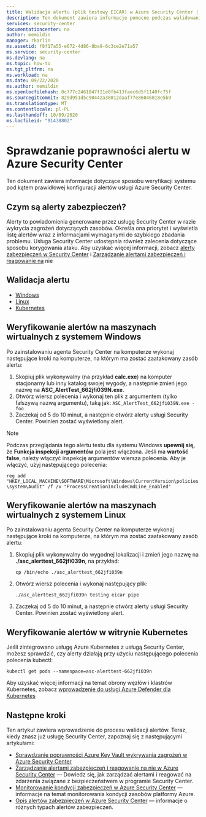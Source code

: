```yaml
---
title: Walidacja alertu (plik testowy EICAR) w Azure Security Center | Microsoft Docs
description: Ten dokument zawiera informacje pomocne podczas walidowania alertów zabezpieczeń w usłudze Azure Security Center.
services: security-center
documentationcenter: na
author: memildin
manager: rkarlin
ms.assetid: f8f17a55-e672-4d86-8ba9-6c3ce2e71a57
ms.service: security-center
ms.devlang: na
ms.topic: how-to
ms.tgt_pltfrm: na
ms.workload: na
ms.date: 09/22/2020
ms.author: memildin
ms.openlocfilehash: 0c777c2461047f21e8fb413faec6d5f1140fc75f
ms.sourcegitcommit: 829d951d5c90442a38012daaf77e86046018e5b9
ms.translationtype: MT
ms.contentlocale: pl-PL
ms.lasthandoff: 10/09/2020
ms.locfileid: "91438802"
---
```

# <a name="alert-validation-in-azure-security-center"></a>Sprawdzanie poprawności alertu w Azure Security Center
Ten dokument zawiera informacje dotyczące sposobu weryfikacji systemu pod kątem prawidłowej konfiguracji alertów usługi Azure Security Center.

## <a name="what-are-security-alerts"></a>Czym są alerty zabezpieczeń?
Alerty to powiadomienia generowane przez usługę Security Center w razie wykrycia zagrożeń dotyczących zasobów. Określa ona priorytet i wyświetla listę alertów wraz z informacjami wymaganymi do szybkiego zbadania problemu. Usługa Security Center udostępnia również zalecenia dotyczące sposobu korygowania ataku.
Aby uzyskać więcej informacji, zobacz [alerty zabezpieczeń w Security Center](security-center-alerts-overview.md) i [Zarządzanie alertami zabezpieczeń i reagowanie na](security-center-managing-and-responding-alerts.md) nie

## <a name="alert-validation"></a>Walidacja alertu

* [Windows](#validate-windows)
* [Linux](#validate-linux)
* [Kubernetes](#validate-kubernetes)

## <a name="validate-alerts-on-windows-vms"></a>Weryfikowanie alertów na maszynach wirtualnych z systemem Windows <a name="validate-windows"></a>

Po zainstalowaniu agenta Security Center na komputerze wykonaj następujące kroki na komputerze, na którym ma zostać zaatakowany zasób alertu:

1. Skopiuj plik wykonywalny (na przykład **calc.exe**) na komputer stacjonarny lub inny katalog swojej wygody, a następnie zmień jego nazwę na **ASC_AlertTest_662jfi039N.exe**.
1. Otwórz wiersz polecenia i wykonaj ten plik z argumentem (tylko fałszywą nazwą argumentu), taką jak: ```ASC_AlertTest_662jfi039N.exe -foo```
1. Zaczekaj od 5 do 10 minut, a następnie otwórz alerty usługi Security Center. Powinien zostać wyświetlony alert.

> [!NOTE]
> Podczas przeglądania tego alertu testu dla systemu Windows **upewnij się,** że **Funkcja inspekcji argumentów** pola jest włączona. Jeśli ma **wartość false**, należy włączyć inspekcję argumentów wiersza polecenia. Aby je włączyć, użyj następującego polecenia:
>
>```reg add "HKEY_LOCAL_MACHINE\SOFTWARE\Microsoft\Windows\CurrentVersion\policies\system\Audit" /f /v "ProcessCreationIncludeCmdLine_Enabled"```

## <a name="validate-alerts-on-linux-vms"></a>Weryfikowanie alertów na maszynach wirtualnych z systemem Linux <a name="validate-linux"></a>

Po zainstalowaniu agenta Security Center na komputerze wykonaj następujące kroki na komputerze, na którym ma zostać zaatakowany zasób alertu:
1. Skopiuj plik wykonywalny do wygodnej lokalizacji i zmień jego nazwę na **./asc_alerttest_662jfi039n**, na przykład:

    ```cp /bin/echo ./asc_alerttest_662jfi039n```

1. Otwórz wiersz polecenia i wykonaj następujący plik:

    ```./asc_alerttest_662jfi039n testing eicar pipe```

1. Zaczekaj od 5 do 10 minut, a następnie otwórz alerty usługi Security Center. Powinien zostać wyświetlony alert.


## <a name="validate-alerts-on-kubernetes"></a>Weryfikowanie alertów w witrynie Kubernetes <a name="validate-kubernetes"></a>

Jeśli zintegrowano usługę Azure Kubernetes z usługą Security Center, możesz sprawdzić, czy alerty działają przy użyciu następującego polecenia polecenia kubectl:

```kubectl get pods --namespace=asc-alerttest-662jfi039n```

Aby uzyskać więcej informacji na temat obrony węzłów i klastrów Kubernetes, zobacz [wprowadzenie do usługi Azure Defender dla Kubernetes](defender-for-kubernetes-introduction.md)

## <a name="next-steps"></a>Następne kroki
Ten artykuł zawiera wprowadzenie do procesu walidacji alertów. Teraz, kiedy znasz już usługę Security Center, zapoznaj się z następującymi artykułami:

* [Sprawdzanie poprawności Azure Key Vault wykrywania zagrożeń w Azure Security Center](https://techcommunity.microsoft.com/t5/azure-security-center/validating-azure-key-vault-threat-detection-in-azure-security/ba-p/1220336)
* [Zarządzanie alertami zabezpieczeń i reagowanie na nie w Azure Security Center](security-center-managing-and-responding-alerts.md) — Dowiedz się, jak zarządzać alertami i reagować na zdarzenia związane z bezpieczeństwem w programie Security Center.
* [Monitorowanie kondycji zabezpieczeń w Azure Security Center](security-center-monitoring.md) — informacje na temat monitorowania kondycji zasobów platformy Azure.
* [Opis alertów zabezpieczeń w Azure Security Center](security-center-alerts-type.md) — informacje o różnych typach alertów zabezpieczeń.